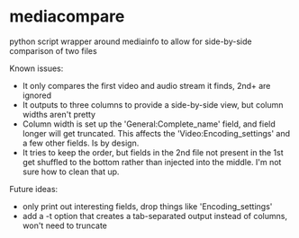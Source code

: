 # mediacompare
python script wrapper around mediainfo to allow for side-by-side comparison of two files



Known issues:
   - It only compares the first video and audio stream it finds, 2nd+ are ignored 
   - It outputs to three columns to provide a side-by-side view, but column widths aren't pretty
   - Column width is set up the 'General:Complete_name' field, and field longer will get truncated. This affects the 'Video:Encoding_settings' and a few other fields. Is by design. 
   - It tries to keep the order, but fields in the 2nd file not present in the 1st get shuffled to the bottom rather than injected into the middle. I'm not sure how to clean that up.
     
     
Future ideas:
   - only print out interesting fields, drop things like 'Encoding_settings'
   - add a -t option that creates a tab-separated output instead of columns, won't need to truncate


